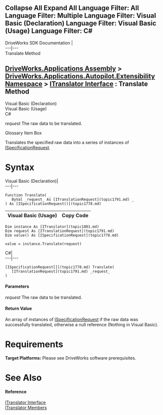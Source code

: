        

 Collapse All Expand All  Language Filter: All  Language Filter: Multiple  Language Filter: Visual Basic (Declaration) Language Filter: Visual Basic (Usage) Language Filter: C#  
---  
DriveWorks SDK Documentation  |   
---|---  
Translate Method   
  
[DriveWorks.Applications Assembly](topic13.md) > [DriveWorks.Applications.Autopilot.Extensibility Namespace](topic1633.md) > [ITranslator Interface](topic1801.md) : Translate Method  
---  
  
Visual Basic (Declaration)    
Visual Basic (Usage)    
C# 

_request_
    The raw data to be translated.

Glossary Item Box

Translates the specified raw data into a series of instances of [ISpecificationRequest](topic1778.md). 

# Syntax

Visual Basic (Declaration)|   
---|---  
      
    
    Function Translate( _
       ByVal _request_ As [ITranslationRequest](topic1791.md) _
    ) As [ISpecificationRequest()](topic1778.md)  
  
Visual Basic (Usage)| Copy Code  
---|---  
      
    
    Dim instance As [ITranslator](topic1801.md)
    Dim request As [ITranslationRequest](topic1791.md)
    Dim value() As [ISpecificationRequest](topic1778.md)
     
    value = instance.Translate(request)  
  
C#|   
---|---  
      
    
    [ISpecificationRequest[]](topic1778.md) Translate( 
       [ITranslationRequest](topic1791.md) _request_
    )  
  
#### Parameters

 _request_
    The raw data to be translated.

#### Return Value

An array of instances of [ISpecificationRequest](topic1778.md) if the raw data was successfully translated, otherwise a null reference (Nothing in Visual Basic).

# Requirements

**Target Platforms:** Please see DriveWorks software prerequisites.

# See Also

#### Reference

[ITranslator Interface](topic1801.md)   
[ITranslator Members](topic1802.md)


